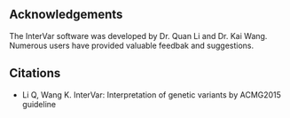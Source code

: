 ## Acknowledgements

The InterVar software was developed by Dr. Quan Li and Dr. Kai Wang. Numerous users have provided valuable feedbak and suggestions.

## Citations

- Li Q, Wang K. InterVar: Interpretation of genetic variants by ACMG2015 guideline 

